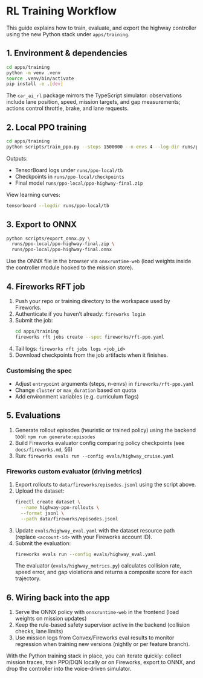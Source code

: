 # RL Training Workflow

This guide explains how to train, evaluate, and export the highway controller using the new
Python stack under `apps/training`.

## 1. Environment & dependencies

```bash
cd apps/training
python -m venv .venv
source .venv/bin/activate
pip install -e .[dev]
```

The `car_ai_rl` package mirrors the TypeScript simulator: observations include lane position,
speed, mission targets, and gap measurements; actions control throttle, brake, and lane requests.

## 2. Local PPO training

```bash
cd apps/training
python scripts/train_ppo.py --steps 1500000 --n-envs 4 --log-dir runs/ppo-local
```

Outputs:
- TensorBoard logs under `runs/ppo-local/tb`
- Checkpoints in `runs/ppo-local/checkpoints`
- Final model `runs/ppo-local/ppo-highway-final.zip`

View learning curves:
```bash
tensorboard --logdir runs/ppo-local/tb
```

## 3. Export to ONNX

```bash
python scripts/export_onnx.py \
  runs/ppo-local/ppo-highway-final.zip \
  runs/ppo-local/ppo-highway-final.onnx
```

Use the ONNX file in the browser via `onnxruntime-web` (load weights inside the controller module
hooked to the mission store).

## 4. Fireworks RFT job

1. Push your repo or training directory to the workspace used by Fireworks.
2. Authenticate if you haven’t already: `fireworks login`
3. Submit the job:
   ```bash
   cd apps/training
   fireworks rft jobs create --spec fireworks/rft-ppo.yaml
   ```
4. Tail logs: `fireworks rft jobs logs <job_id>`
5. Download checkpoints from the job artifacts when it finishes.

### Customising the spec
- Adjust `entrypoint` arguments (steps, n-envs) in `fireworks/rft-ppo.yaml`
- Change `cluster` or `max_duration` based on quota
- Add environment variables (e.g. curriculum flags)

## 5. Evaluations

1. Generate rollout episodes (heuristic or trained policy) using the backend tool: `npm run generate:episodes`
2. Build Fireworks evaluator config comparing policy checkpoints (see `docs/fireworks.md`, §6)
3. Run: `fireworks evals run --config evals/highway_cruise.yaml`

### Fireworks custom evaluator (driving metrics)

1. Export rollouts to `data/fireworks/episodes.jsonl` using the script above.
2. Upload the dataset:
   ```bash
   firectl create dataset \
     --name highway-ppo-rollouts \
     --format jsonl \
     --path data/fireworks/episodes.jsonl
   ```
3. Update `evals/highway_eval.yaml` with the dataset resource path (replace `<account-id>` with your Fireworks account ID).
4. Submit the evaluation:
   ```bash
   fireworks evals run --config evals/highway_eval.yaml
   ```
   The evaluator (`evals/highway_metrics.py`) calculates collision rate, speed error, and gap violations and returns a composite score for each trajectory.

## 6. Wiring back into the app

1. Serve the ONNX policy with `onnxruntime-web` in the frontend (load weights on mission updates)
2. Keep the rule-based safety supervisor active in the backend (collision checks, lane limits)
3. Use mission logs from Convex/Fireworks eval results to monitor regression when training new
   versions (nightly or per feature branch).

With the Python training stack in place, you can iterate quickly: collect mission traces, train
PPO/DQN locally or on Fireworks, export to ONNX, and drop the controller into the voice-driven
simulator.
